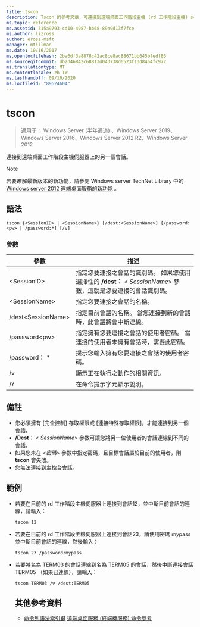 ```yaml
---
title: tscon
description: Tscon 的參考文章，可連接到遠端桌面工作階段主機 (rd 工作階段主機) server 上的另一個會話。
ms.topic: reference
ms.assetid: 315a9793-cd10-4987-bb68-89a9d13f7fce
ms.author: lizross
author: eross-msft
manager: mtillman
ms.date: 10/16/2017
ms.openlocfilehash: 2ba6df3a8878c42ac8ce8ac88671bb645bfedf86
ms.sourcegitcommit: db2d46842c68813d043738d6523f13d8454fc972
ms.translationtype: MT
ms.contentlocale: zh-TW
ms.lasthandoff: 09/10/2020
ms.locfileid: "89624604"
---
```

# <a name="tscon"></a>tscon

> 適用于： Windows Server (半年通道) 、Windows Server 2019、Windows Server 2016、Windows Server 2012 R2、Windows Server 2012

連接到遠端桌面工作階段主機伺服器上的另一個會話。



> [!NOTE]
> 若要瞭解最新版本的新功能，請參閱 Windows server TechNet Library 中的 [Windows server 2012 遠端桌面服務的新功能](/previous-versions/orphan-topics/ws.11/hh831527(v=ws.11)) 。

## <a name="syntax"></a>語法
```
tscon {<SessionID> | <SessionName>} [/dest:<SessionName>] [/password:<pw> | /password:*] [/v]
```
### <a name="parameters"></a>參數

|參數|描述|
|-------|--------|
|\<SessionID>|指定您要連接之會話的識別碼。 如果您使用選擇性的 **/dest：** < *SessionName*> 參數，這就是您要連接的會話識別碼。|
|\<SessionName>|指定您要連接之會話的名稱。|
|/dest\<SessionName>|指定目前會話的名稱。 當您連接到新的會話時，此會話將會中斷連線。|
|/password\<pw>|指定擁有您要連接之會話的使用者密碼。 當連接的使用者未擁有會話時，需要此密碼。|
|/password： *|提示您輸入擁有您要連接之會話的使用者密碼。|
|/v|顯示正在執行之動作的相關資訊。|
|/?|在命令提示字元顯示說明。|

## <a name="remarks"></a>備註
-   您必須擁有 [完全控制] 存取權限或 [連接特殊存取權限]，才能連接到另一個會話。
-   **/Dest：** < *SessionName*> 參數可讓您將另一位使用者的會話連線到不同的會話。
-   如果您未在 <*密碼*> 參數中指定密碼，且目標會話屬於目前的使用者，則 **tscon** 會失敗。
-   您無法連接到主控台會話。

## <a name="examples"></a>範例
- 若要在目前的 rd 工作階段主機伺服器上連接到會話12，並中斷目前會話的連線，請輸入：
  ```
  tscon 12
  ```
- 若要在目前的 rd 工作階段主機伺服器上連接到會話23，請使用密碼 mypass 並中斷目前會話的連線，然後輸入：
  ```
  tscon 23 /password:mypass
  ```
- 若要將名為 TERM03 的會話連線到名為 TERM05 的會話，然後中斷連接會話 TERM05 （如果已連線），請輸入：
  ```
  tscon TERM03 /v /dest:TERM05
  ```
  ## <a name="additional-references"></a>其他參考資料
  - [命令列語法索引鍵](command-line-syntax-key.md) 
  [遠端桌面服務 (終端機服務) 命令參考](remote-desktop-services-terminal-services-command-reference.md)
